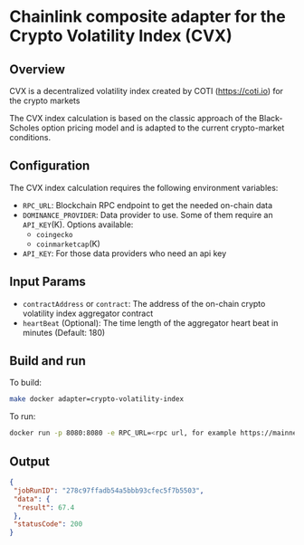 # Chainlink composite adapter for the Crypto Volatility Index (CVX)

## Overview

CVX is a decentralized volatility index created by COTI (https://coti.io) for the crypto markets

The CVX index calculation is based on the classic approach of the Black-Scholes option pricing model and is adapted to the current crypto-market conditions.

## Configuration

The CVX index calculation requires the following environment variables:

- `RPC_URL`: Blockchain RPC endpoint to get the needed on-chain data
- `DOMINANCE_PROVIDER`: Data provider to use. Some of them require an `API_KEY`(K). Options available:
    - `coingecko`
    - `coinmarketcap`(K)
- `API_KEY`: For those data providers who need an api key

## Input Params

- `contractAddress` or `contract`: The address of the on-chain crypto volatility index aggregator contract
- `heartBeat` (Optional): The time length of the aggregator heart beat in minutes (Default: 180)

## Build and run

To build:
```bash
make docker adapter=crypto-volatility-index
```

To run:
```bash
docker run -p 8080:8080 -e RPC_URL=<rpc url, for example https://mainnet.infura.io/v3/infura_key> -e DOMINANCE_PROVIDER=coingecko -e LOG_LEVEL=debug crypto-volatility-index-adapter:latest
```


## Output

```json
{
 "jobRunID": "278c97ffadb54a5bbb93cfec5f7b5503",
 "data": {
  "result": 67.4
 },
 "statusCode": 200
}
```
